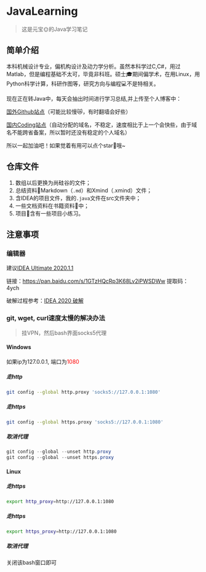 # JavaLearning

> 这是元宝:sun_with_face:的Java学习笔记

## 简单介绍

本科机械设计专业，偏机构设计及动力学分析。虽然本科学过C,C#，用过Matlab，但是编程基础不太可，毕竟非科班。硕士:mortar_board:期间偏学术，在用Linux，用Python科学计算，科研作图等，研究方向与编程:computer:不是特相关。

现在正在转Java中，每天会抽出时间进行学习总结,并上传至个人博客中：

[国外Github站点](https://yuanbaoqiang.github.io/)（可能比较慢:crying_cat_face:，有时翻墙会好些）

[国内Coding站点](http://48lxh0.coding-pages.com/)（自动分配的域名，不稳定，速度相比于上一个会快些，由于域名不能跨省备案，所以暂时还没有稳定的个人域名）

所以一起加油吧！如果觉着有用可以点个star:star2:哦~

## 仓库文件

1. 数组以后更换为尚硅谷的文件；
2. 总结资料:file_folder:Markdown（`.md`）和Xmind（.xmind）文件；
3. 含IDEA的项目文件，我的`.java`文件在src文件夹中；
4. 一些文档资料在书籍资料:file_folder:中；
5. 项目:file_folder:含有一些项目小练习。

## 注意事项

### 编辑器

建议[IDEA Ultimate 2020.1.1]()

链接：https://pan.baidu.com/s/1GTzHQcRp3K68Lv2iPWSDWw 
提取码：4ych

破解过程参考：[IDEA 2020 破解](https://www.cnblogs.com/bokeLucky/p/12832046.html)

### git, wget, curl速度太慢的解决办法

> 挂VPN，然后bash界面socks5代理

#### Windows

如果ip为127.0.0.1, 端口为<font color=red>1080</font>

##### 走http

```bash
git config --global http.proxy 'socks5://127.0.0.1:1080'
```

##### 走https

```bash
git config --global https.proxy 'socks5://127.0.0.1:1080'
```

##### 取消代理

```java
git config --global --unset http.proxy
git config --global --unset https.proxy
```

#### Linux

##### 走https

```bash
export http_proxy=http://127.0.0.1:1080
```

##### 走https

```bash
export https_proxy=http://127.0.0.1:1080
```

##### 取消代理

关闭该bash窗口即可